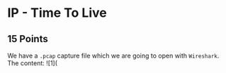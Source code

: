 # IP - Time To Live
## 15 Points

We have a ```.pcap``` capture file which we are going to open with ```Wireshark```. The content:
![1](
